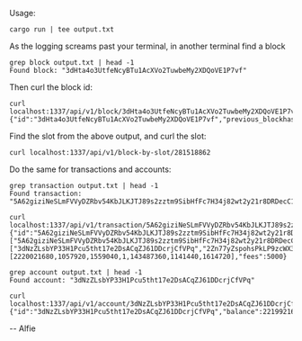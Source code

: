 Usage:

    cargo run | tee output.txt

As the logging screams past your terminal, in another terminal find a block

    grep block output.txt | head -1
    Found block: "3dHta4o3UtfeNcyBTu1AcXVo2TuwbeMy2XDQoVE1P7vf"

Then curl the block id:

    curl localhost:1337/api/v1/block/3dHta4o3UtfeNcyBTu1AcXVo2TuwbeMy2XDQoVE1P7vf
    {"id":"3dHta4o3UtfeNcyBTu1AcXVo2TuwbeMy2XDQoVE1P7vf","previous_blockhash":"9GUZz6dABMkvCZk5ymBNuJQoTfwca4xdv916fEC4uMzZ","slot":281518862,"block_time":1720422738,"block_height":244135978}

Find the slot from the above output, and curl the slot:

    curl localhost:1337/api/v1/block-by-slot/281518862

Do the same for transactions and accounts:

    grep transaction output.txt | head -1
    Found transaction: "5A62giziNeSLmFVVyDZRbv54KbJLKJTJ89s2zztm9SibHfFc7H34j82wt2y21r8DRDecC1yexTvhJWGdUje9qM5x"

    curl localhost:1337/api/v1/transaction/5A62giziNeSLmFVVyDZRbv54KbJLKJTJ89s2zztm9SibHfFc7H34j82wt2y21r8DRDecC1yexTvhJWGdUje9qM5x
    {"id":"5A62giziNeSLmFVVyDZRbv54KbJLKJTJ89s2zztm9SibHfFc7H34j82wt2y21r8DRDecC1yexTvhJWGdUje9qM5x","err":"InstructionError","recent_blockhash":"9vafKstYZ63TMySsoZvSmAXgcLuZnkVu8DbuYhuo6Vc9","signatures":["5A62giziNeSLmFVVyDZRbv54KbJLKJTJ89s2zztm9SibHfFc7H34j82wt2y21r8DRDecC1yexTvhJWGdUje9qM5x"],"accounts":["3dNzZLsbYP33H1Pcu5tht17e2DsACqZJ61DDcrjCfVPq","2Zn77yZspohsPkLP9zcWX3dxuQ69dTRNyJciVEDENJh3","4iT1VqyepwZhuiNvKxen1RGLniFX3gA3NFtMLLRtHVXA","ComputeBudget111111111111111111111111111111","SysvarS1otHashes111111111111111111111111111","cookr8CThnfEQZvvrB6zhh5K4X8XNkPjJi4uUDtkBuG","3amHhT6cLgvfjKWbka6DYjs9zS5pLFnmYw1g8C6DPa4x"],"balances":[2220021680,1057920,1559040,1,143487360,1141440,1614720],"fees":5000}

    grep account output.txt | head -1
    Found account: "3dNzZLsbYP33H1Pcu5tht17e2DsACqZJ61DDcrjCfVPq"

    curl localhost:1337/api/v1/account/3dNzZLsbYP33H1Pcu5tht17e2DsACqZJ61DDcrjCfVPq
    {"id":"3dNzZLsbYP33H1Pcu5tht17e2DsACqZJ61DDcrjCfVPq","balance":2219921680}

-- Alfie